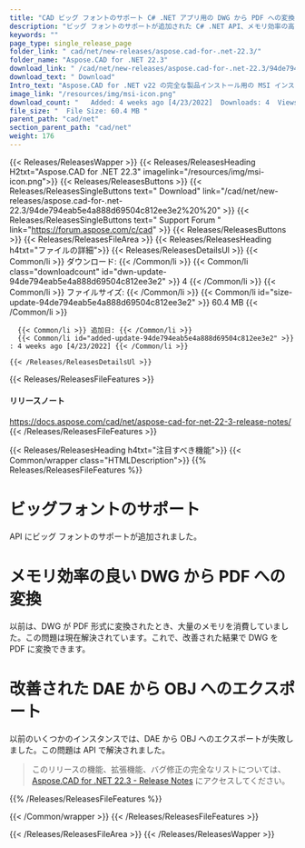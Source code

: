 ```yaml
---
title: "CAD ビッグ フォントのサポート C# .NET アプリ用の DWG から PDF への変換 API"
description: "ビッグ フォントのサポートが追加された C# .NET API、メモリ効率の高い DWG から PDF への変換、API を介した CAD 形式の COLLADA DAE から OBJ へのエクスポートの改善。"
keywords: ""
page_type: single_release_page
folder_link: " cad/net/new-releases/aspose.cad-for-.net-22.3/"
folder_name: "Aspose.CAD for .NET 22.3"
download_link: " /cad/net/new-releases/aspose.cad-for-.net-22.3/94de794eab5e4a888d69504c812ee3e2"
download_text: " Download"
Intro_text: "Aspose.CAD for .NET v22 の完全な製品インストール用の MSI インストーラーが含まれています。"
image_link: "/resources/img/msi-icon.png"
download_count: "   Added: 4 weeks ago [4/23/2022]  Downloads: 4  Views: 20"
file_size: "  File Size: 60.4 MB "
parent_path: "cad/net"
section_parent_path: "cad/net"
weight: 176
---
```


{{< Releases/ReleasesWapper >}}
{{< Releases/ReleasesHeading H2txt="Aspose.CAD for .NET 22.3" imagelink="/resources/img/msi-icon.png">}}
{{< Releases/ReleasesButtons >}}
{{< Releases/ReleasesSingleButtons text=" Download" link="/cad/net/new-releases/aspose.cad-for-.net-22.3/94de794eab5e4a888d69504c812ee3e2%20%20" >}}
{{< Releases/ReleasesSingleButtons text=" Support Forum " link="https://forum.aspose.com/c/cad" >}}
{{< Releases/ReleasesButtons >}}
{{< Releases/ReleasesFileArea >}}
{{< Releases/ReleasesHeading h4txt="ファイルの詳細">}}
{{< Releases/ReleasesDetailsUl >}}
{{< Common/li >}} ダウンロード: {{< /Common/li >}}
{{< Common/li class="downloadcount" id="dwn-update-94de794eab5e4a888d69504c812ee3e2" >}} 4 {{< /Common/li >}}
{{< Common/li >}} ファイルサイズ: {{< /Common/li >}}
{{< Common/li id="size-update-94de794eab5e4a888d69504c812ee3e2" >}} 60.4 MB {{< /Common/li >}}

      {{< Common/li >}} 追加日: {{< /Common/li >}}
      {{< Common/li id="added-update-94de794eab5e4a888d69504c812ee3e2" >}} : 4 weeks ago [4/23/2022] {{< /Common/li >}}

    {{< /Releases/ReleasesDetailsUl >}}

{{< Releases/ReleasesFileFeatures >}}
<h4>リリースノート</h4><div><a href="https://docs.aspose.com/cad/net/aspose-cad-for-net-22-3-release-notes/">https://docs.aspose.com/cad/net/aspose-cad-for-net-22-3-release-notes/</a></div>
{{< /Releases/ReleasesFileFeatures >}}

{{< Releases/ReleasesHeading h4txt="注目すべき機能">}}
{{< Common/wrapper class="HTMLDescription">}}
{{% Releases/ReleasesFileFeatures %}}

# ビッグフォントのサポート

API にビッグ フォントのサポートが追加されました。

# メモリ効率の良い DWG から PDF への変換

以前は、DWG が PDF 形式に変換されたとき、大量のメモリを消費していました。この問題は現在解決されています。これで、改善された結果で DWG を PDF に変換できます。

# 改善された DAE から OBJ へのエクスポート

以前のいくつかのインスタンスでは、DAE から OBJ へのエクスポートが失敗しました。この問題は API で解決されました。

> このリリースの機能、拡張機能、バグ修正の完全なリストについては、[Aspose.CAD for .NET 22.3 - Release Notes](https://docs.aspose.com/cad/net/aspose-cad-for-net-22-3-release-notes/) にアクセスしてください。

{{% /Releases/ReleasesFileFeatures %}}

{{< /Common/wrapper >}}
{{< /Releases/ReleasesFileFeatures >}}

{{< /Releases/ReleasesFileArea >}}
{{< /Releases/ReleasesWapper >}}

